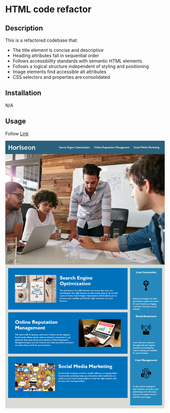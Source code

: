 # HTML code refactor

## Description

This is a refactored codebase that:
- The title element is concise and descriptive
- Heading attributes fall in sequential order
- Follows accessibility standards with semantic HTML elements
- Follows a logical structure independent of styling and positioning
- Image elements find accessible alt attributes
- CSS selectors and properties are consolidated 

## Installation
N/A

## Usage


Follow [Link](https://z20axa.github.io/HTML_code-refactor/)

![Repo SreenShot](/assets/images/deployed_site.png "Repo Screen Shot")


